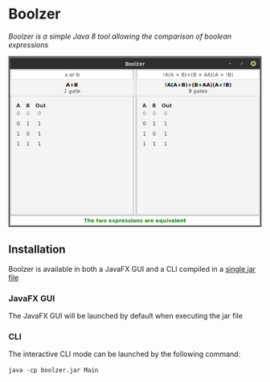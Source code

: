 # Boolzer
*Boolzer is a simple Java 8 tool allowing the comparison of boolean expressions*

![screenshot](https://github.com/Vynskir/boolzer/blob/master/src/main/rsc/images/screenshot.png)

## Installation 

Boolzer is available in both a JavaFX GUI and a CLI compiled in a [single jar file](https://github.com/Vynskir/boolzer/raw/master/boolzer.jar)

### JavaFX GUI
The JavaFX GUI will be launched by default when executing the jar file

### CLI

The interactive CLI mode can be launched by the following command:  

``java -cp boolzer.jar Main``
